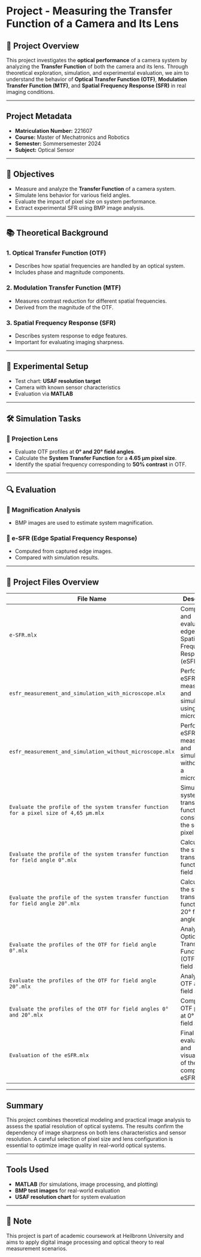 # Project - Measuring the Transfer Function of a Camera and Its Lens

## 📌 Project Overview
This project investigates the **optical performance** of a camera system by analyzing the **Transfer Function** of both the camera and its lens. Through theoretical exploration, simulation, and experimental evaluation, we aim to understand the behavior of **Optical Transfer Function (OTF)**, **Modulation Transfer Function (MTF)**, and **Spatial Frequency Response (SFR)** in real imaging conditions.

---

## Project Metadata

- **Matriculation Number:** 221607  
- **Course:** Master of Mechatronics and Robotics  
- **Semester:** Sommersemester 2024  
- **Subject:** Optical Sensor

---

## 🎯 Objectives
- Measure and analyze the **Transfer Function** of a camera system.
- Simulate lens behavior for various field angles.
- Evaluate the impact of pixel size on system performance.
- Extract experimental SFR using BMP image analysis.

---

## 📚 Theoretical Background

### 1. Optical Transfer Function (OTF)
- Describes how spatial frequencies are handled by an optical system.
- Includes phase and magnitude components.

### 2. Modulation Transfer Function (MTF)
- Measures contrast reduction for different spatial frequencies.
- Derived from the magnitude of the OTF.

### 3. Spatial Frequency Response (SFR)
- Describes system response to edge features.
- Important for evaluating imaging sharpness.

---

## 🧪 Experimental Setup
- Test chart: **USAF resolution target**
- Camera with known sensor characteristics
- Evaluation via **MATLAB**

---

## 🛠️ Simulation Tasks

### 📌 Projection Lens
- Evaluate OTF profiles at **0° and 20° field angles**.
- Calculate the **System Transfer Function** for a **4.65 μm pixel size**.
- Identify the spatial frequency corresponding to **50% contrast** in OTF.

---

## 🔍 Evaluation

### 🔹 Magnification Analysis
- BMP images are used to estimate system magnification.

### 🔹 e-SFR (Edge Spatial Frequency Response)
- Computed from captured edge images.
- Compared with simulation results.

---

## 📁 Project Files Overview

| File Name | Description |
|----------|-------------|
| `e-SFR.mlx` | Computes and evaluates the edge-based Spatial Frequency Response (eSFR). |
| `esfr_measurement_and_simulation_with_microscope.mlx` | Performs eSFR measurement and simulation using a microscope. |
| `esfr_measurement_and_simulation_without_microscope.mlx` | Performs eSFR measurement and simulation without using a microscope. |
| `Evaluate the profile of the system transfer function for a pixel size of 4,65 μm.mlx` | Simulates the system transfer function considering the sensor’s pixel size. |
| `Evaluate the profile of the system transfer function for field angle 0°.mlx` | Calculates the system transfer function at 0° field angle. |
| `Evaluate the profile of the system transfer function for field angle 20°.mlx` | Calculates the system transfer function at 20° field angle. |
| `Evaluate the profiles of the OTF for field angle 0°.mlx` | Analyzes the Optical Transfer Function (OTF) at 0° field angle. |
| `Evaluate the profiles of the OTF for field angle 20°.mlx` | Analyzes the OTF at 20° field angle. |
| `Evaluate the profiles of the OTF for field angles 0° and 20°.mlx` | Compares OTF profiles at 0° and 20° field angles. |
| `Evaluation of the eSFR.mlx` | Final evaluation and visualization of the computed eSFR results. |

---

## Summary
This project combines theoretical modeling and practical image analysis to assess the spatial resolution of optical systems. The results confirm the dependency of image sharpness on both lens characteristics and sensor resolution. A careful selection of pixel size and lens configuration is essential to optimize image quality in real-world optical systems.

---

## Tools Used
- **MATLAB** (for simulations, image processing, and plotting)
- **BMP test images** for real-world evaluation
- **USAF resolution chart** for system evaluation

---

## 📌 Note
This project is part of academic coursework at Heilbronn University and aims to apply digital image processing and optical theory to real measurement scenarios.

